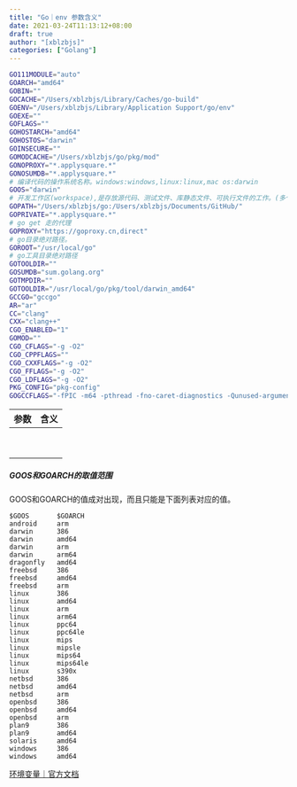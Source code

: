 ```yaml
---
title: "Go｜env 参数含义"
date: 2021-03-24T11:13:12+08:00
draft: true
author: "[xblzbjs]"
categories: ["Golang"]
---
```



```bash
GO111MODULE="auto"
GOARCH="amd64"
GOBIN=""
GOCACHE="/Users/xblzbjs/Library/Caches/go-build"
GOENV="/Users/xblzbjs/Library/Application Support/go/env"
GOEXE=""
GOFLAGS=""
GOHOSTARCH="amd64"
GOHOSTOS="darwin"
GOINSECURE=""
GOMODCACHE="/Users/xblzbjs/go/pkg/mod"
GONOPROXY="*.applysquare.*"
GONOSUMDB="*.applysquare.*"
# 编译代码的操作系统名称。windows:windows,linux:linux,mac os:darwin
GOOS="darwin"
# 开发工作区(workspace),是存放源代码、测试文件、库静态文件、可执行文件的工作。(多个工作区以":"分割)
GOPATH="/Users/xblzbjs/go:/Users/xblzbjs/Documents/GitHub/"
GOPRIVATE="*.applysquare.*"
# go get 走的代理
GOPROXY="https://goproxy.cn,direct"
# go目录绝对路径。
GOROOT="/usr/local/go"
# go工具目录绝对路径
GOTOOLDIR=""
GOSUMDB="sum.golang.org"
GOTMPDIR=""
GOTOOLDIR="/usr/local/go/pkg/tool/darwin_amd64"
GCCGO="gccgo"
AR="ar"
CC="clang"
CXX="clang++"
CGO_ENABLED="1"
GOMOD=""
CGO_CFLAGS="-g -O2"
CGO_CPPFLAGS=""
CGO_CXXFLAGS="-g -O2"
CGO_FFLAGS="-g -O2"
CGO_LDFLAGS="-g -O2"
PKG_CONFIG="pkg-config"
GOGCCFLAGS="-fPIC -m64 -pthread -fno-caret-diagnostics -Qunused-arguments -fmessage-length=0 -fdebug-prefix-map=/var/folders/36/mvpln6lx6bx1nxqhf_h3qkbh0000gn/T/go-build826751021=/tmp/go-build -gno-record-gcc-switches -fno-common"
```



| 参数 | 含义 |
| ---- | ---- |
|      |      |
|      |      |
|      |      |
|      |      |
|      |      |
|      |      |
|      |      |
|      |      |
|      |      |



##### GOOS和GOARCH的取值范围

GOOS和GOARCH的值成对出现，而且只能是下面列表对应的值。

```
$GOOS	    $GOARCH
android	    arm
darwin	    386
darwin	    amd64
darwin	    arm
darwin	    arm64
dragonfly   amd64
freebsd	    386
freebsd	    amd64
freebsd	    arm
linux	    386
linux	    amd64
linux	    arm
linux	    arm64
linux	    ppc64
linux	    ppc64le
linux	    mips
linux	    mipsle
linux	    mips64
linux	    mips64le
linux	    s390x
netbsd	    386
netbsd	    amd64
netbsd	    arm
openbsd	    386
openbsd	    amd64
openbsd	    arm
plan9	    386
plan9	    amd64
solaris	    amd64
windows	    386
windows	    amd64
```



[环境变量｜官方文档](https://golang.org/cmd/go/)

